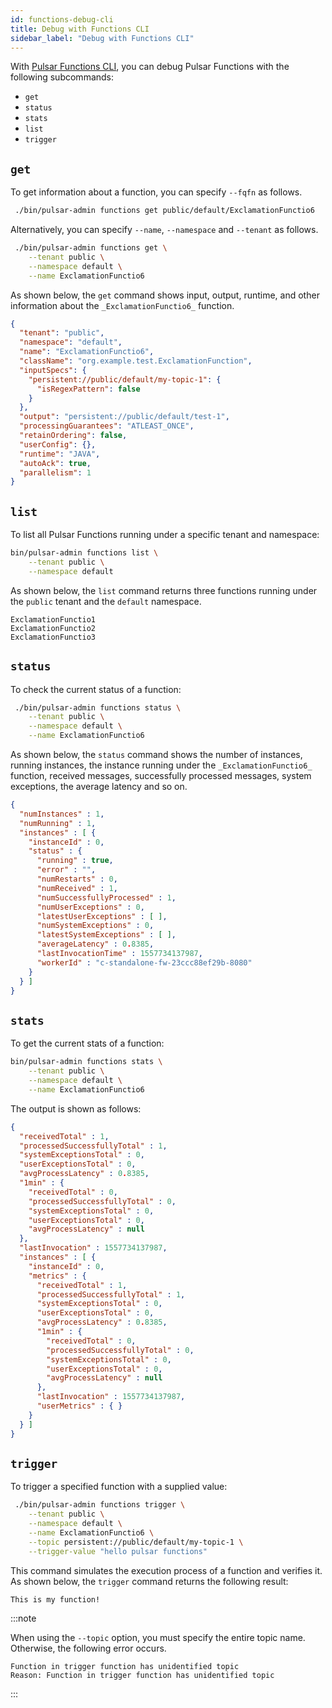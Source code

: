 ```yaml
---
id: functions-debug-cli
title: Debug with Functions CLI
sidebar_label: "Debug with Functions CLI"
---
```


With [Pulsar Functions CLI](pathname:///reference/#/@pulsar:version_origin@/pulsar-admin/functions), you can debug Pulsar Functions with the following subcommands:

* `get`
* `status`
* `stats`
* `list`
* `trigger`

## `get`

To get information about a function, you can specify `--fqfn` as follows.

```bash
 ./bin/pulsar-admin functions get public/default/ExclamationFunctio6
```

Alternatively, you can specify `--name`, `--namespace` and `--tenant` as follows.

```bash
 ./bin/pulsar-admin functions get \
    --tenant public \
    --namespace default \
    --name ExclamationFunctio6
```

As shown below, the `get` command shows input, output, runtime, and other information about the `_ExclamationFunctio6_` function.

```json
{
  "tenant": "public",
  "namespace": "default",
  "name": "ExclamationFunctio6",
  "className": "org.example.test.ExclamationFunction",
  "inputSpecs": {
    "persistent://public/default/my-topic-1": {
      "isRegexPattern": false
    }
  },
  "output": "persistent://public/default/test-1",
  "processingGuarantees": "ATLEAST_ONCE",
  "retainOrdering": false,
  "userConfig": {},
  "runtime": "JAVA",
  "autoAck": true,
  "parallelism": 1
}
```

## `list`

To list all Pulsar Functions running under a specific tenant and namespace:

```bash
bin/pulsar-admin functions list \
    --tenant public \
    --namespace default
```

As shown below, the `list` command returns three functions running under the `public` tenant and the `default` namespace.

```text
ExclamationFunctio1
ExclamationFunctio2
ExclamationFunctio3
```

## `status`

To check the current status of a function:

```bash
 ./bin/pulsar-admin functions status \
    --tenant public \
    --namespace default \
    --name ExclamationFunctio6
```

As shown below, the `status` command shows the number of instances, running instances, the instance running under the `_ExclamationFunctio6_` function, received messages, successfully processed messages, system exceptions, the average latency and so on.

```json
{
  "numInstances" : 1,
  "numRunning" : 1,
  "instances" : [ {
    "instanceId" : 0,
    "status" : {
      "running" : true,
      "error" : "",
      "numRestarts" : 0,
      "numReceived" : 1,
      "numSuccessfullyProcessed" : 1,
      "numUserExceptions" : 0,
      "latestUserExceptions" : [ ],
      "numSystemExceptions" : 0,
      "latestSystemExceptions" : [ ],
      "averageLatency" : 0.8385,
      "lastInvocationTime" : 1557734137987,
      "workerId" : "c-standalone-fw-23ccc88ef29b-8080"
    }
  } ]
}
```

## `stats`

To get the current stats of a function:

```bash
bin/pulsar-admin functions stats \
    --tenant public \
    --namespace default \
    --name ExclamationFunctio6
```

The output is shown as follows:

```json
{
  "receivedTotal" : 1,
  "processedSuccessfullyTotal" : 1,
  "systemExceptionsTotal" : 0,
  "userExceptionsTotal" : 0,
  "avgProcessLatency" : 0.8385,
  "1min" : {
    "receivedTotal" : 0,
    "processedSuccessfullyTotal" : 0,
    "systemExceptionsTotal" : 0,
    "userExceptionsTotal" : 0,
    "avgProcessLatency" : null
  },
  "lastInvocation" : 1557734137987,
  "instances" : [ {
    "instanceId" : 0,
    "metrics" : {
      "receivedTotal" : 1,
      "processedSuccessfullyTotal" : 1,
      "systemExceptionsTotal" : 0,
      "userExceptionsTotal" : 0,
      "avgProcessLatency" : 0.8385,
      "1min" : {
        "receivedTotal" : 0,
        "processedSuccessfullyTotal" : 0,
        "systemExceptionsTotal" : 0,
        "userExceptionsTotal" : 0,
        "avgProcessLatency" : null
      },
      "lastInvocation" : 1557734137987,
      "userMetrics" : { }
    }
  } ]
}
```

## `trigger`

To trigger a specified function with a supplied value:

```bash
 ./bin/pulsar-admin functions trigger \
    --tenant public \
    --namespace default \
    --name ExclamationFunctio6 \
    --topic persistent://public/default/my-topic-1 \
    --trigger-value "hello pulsar functions"
```

This command simulates the execution process of a function and verifies it. As shown below, the `trigger` command returns the following result:

```text
This is my function!
```

:::note

When using the `--topic` option, you must specify the entire topic name. Otherwise, the following error occurs.

  ```text
  Function in trigger function has unidentified topic
  Reason: Function in trigger function has unidentified topic
  ```

:::
